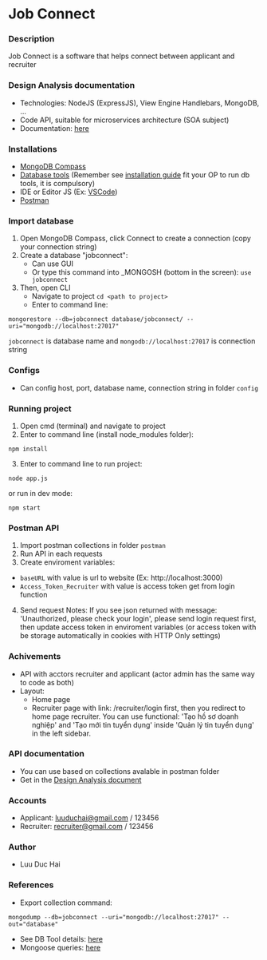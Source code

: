 # Job Connect

### Description
Job Connect is a software that helps connect between applicant and recruiter

### Design Analysis documentation
- Technologies: NodeJS (ExpressJS), View Engine Handlebars, MongoDB, ...
- Code API, suitable for microservices architecture (SOA subject)
- Documentation: [here](https://drive.google.com/file/d/1oE_LjauHoKv_XYRK7oxSQ97aqS6jaQbI/view?usp=sharing)

### Installations
- [MongoDB Compass](https://www.mongodb.com/try/download/community) 
- [Database tools](https://www.mongodb.com/docs/database-tools/) (Remember see [installation guide](https://www.mongodb.com/docs/database-tools/installation/installation/) fit your OP to run db tools, it is compulsory)
- IDE or Editor JS (Ex: [VSCode](https://code.visualstudio.com/download))
- [Postman](https://www.postman.com/downloads/)

### Import database
1. Open MongoDB Compass, click Connect to create a connection (copy your connection string)
2. Create a database "jobconnect":
    - Can use GUI
    - Or type this command into _MONGOSH (bottom in the screen):
    `use jobconnect`
3. Then, open CLI 
    - Navigate to project `cd <path to project>`
    - Enter to command line: 
```
mongorestore --db=jobconnect database/jobconnect/ --uri="mongodb://localhost:27017"
```
`jobconnect` is database name and `mongodb://localhost:27017` is connection string

### Configs
- Can config host, port, database name, connection string in folder `config`

### Running project
1. Open cmd (terminal) and navigate to project
2. Enter to command line (install node_modules folder):
```
npm install
```
3. Enter to command line to run project: 
```
node app.js
```
or run in dev mode:
```
npm start
```

### Postman API
1. Import postman collections in folder `postman`
2. Run API in each requests
3. Create enviroment variables:
- `baseURL` with value is url to website (Ex: http://localhost:3000)
- `Access_Token_Recruiter` with value is access token get from login function
4. Send request 
Notes: If you see json returned with message: 'Unauthorized, please check your login', please send login request first, then update access token in enviroment variables (or access token with be storage automatically in cookies with HTTP Only settings)

### Achivements 
- API with acctors recruiter and applicant (actor admin has the same way to code as both)
- Layout: 
    - Home page
    - Recruiter page with link: /recruiter/login first, then you redirect to home page recruiter. You can use functional: 'Tạo hồ sơ doanh nghiệp' and 'Tạo mới tin tuyển dụng' inside 'Quản lý tin tuyển dụng' in the left sidebar.

### API documentation
- You can use based on collections avalable in postman folder
- Get in the [Design Analysis document](#Design-Analysis-documentation)

### Accounts
- Applicant: luuduchai@gmail.com / 123456
- Recruiter: recruiter@gmail.com / 123456

### Author
- Luu Duc Hai

### References
- Export collection command:
```
mongodump --db=jobconnect --uri="mongodb://localhost:27017" --out="database"
```
- See DB Tool details: [here](https://www.mongodb.com/docs/database-tools/mongoimport/)
- Mongoose queries: [here](https://mongoosejs.com/docs/queries.html)
